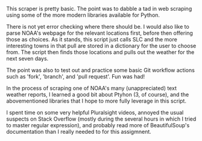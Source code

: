 This scraper is pretty basic. The point was to dabble a tad in web scraping
using some of the more modern libraries available for Python.

There is not yet error checking where there should be. I would also like to
parse NOAA's webpage for the relevant locations first, before then offering
those as choices. As it stands, this script just calls SLC and the more
interesting towns in that pull are stored in a dictionary for the user to choose
from. The script then finds those locations and pulls out the weather for the
next seven days.

The point was also to test out and practice some basic Git workflow actions
such as 'fork', 'branch', and 'pull request'. Fun was had!

In the process of scraping one of NOAA's many (unappreciated) text weather
reports, I learned a good bit about Ptyhon (3, of course), and the
abovementioned libraries that I hope to more fully leverage in this script.

I spent time on some very helpful Pluralsight videos, annoyed the usual suspects
on Stack Overflow (mostly during the several hours in which I tried to master
regular expression), and probably read more of BeautifulSoup's documentation
than I really needed to for this assigmnent.
